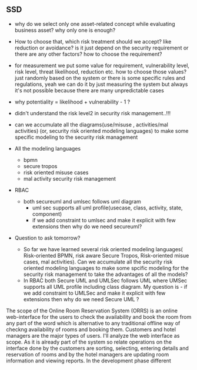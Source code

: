 ## SSD
 - why do we select only one asset-related concept while evaluating business asset? why only one is enough? 
 - How to choose that, which risk treatment should we accept? like reduction or avoidance? is it just depend on the security requirement or there are any other factors? how to choose the requirement?
 - for measurement we put some value for requirement, vulnerability level, risk level, threat likelihood, reduction etc. how to choose those values? just randomly based on the system or there is some specific rules and regulations, yeah we can do it by just measuring the system but always it's not possible because there are many unpredictable cases
 - why potentiality = likelihood + vulnerability - 1 ?
 - didn't understand the risk level2 in security risk management..!!!
  
 - can we accumulate all the diagrams(use/misuse , activities/mal activities) (or, security risk oriented modeling languages) to make some specific modeling to the security risk management


 - All the modeling languages
   - bpmn
   - secure tropos
   - risk oriented misuse cases
   - mal activity security risk management


- RBAC
  - both secureuml and umlsec follows uml diagram
    - uml sec supports all uml profile(usecase, class, activity, state, component)
    - if we add constraint to umlsec and make it explicit with few extensions then why do we need secureuml? 



 - Question to ask tomorrow? 
   - So far we have learned several risk oriented modeling languages( Risk-oriented BPMN, risk aware Secure Tropos, Risk-oriented misue cases, mal activities). Can we accumulate all the security risk oriented modeling languages to make some spcific modeling for the security risk management to take the advantages of all the models? 
   - In RBAC both Secure UML and UMLSec follows UML where UMSec supports all UML profile including class diagram. My question is -  if we add constraint to UMLSec and make it explicit with few extensions then why do we need  Secure UML ? 



The scope of the Online Room Reservation System (ORRS) is an online web-interface for the users to check the availability and book the room from any part of the word which is alternative to any traditional offline way of checkng availability of rooms and booking them. Customers and hotel managers are the major types of users. I'll analyze the web interface as scope. As it is already part of the system so relate operations on the interface done by the customers are sorting, selecting, entering details and reservation of rooms  and by the hotel managers are updating room information and viewing reports. In the development phase different 